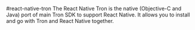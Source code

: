 #react-native-tron
The React Native Tron is the native (Objective-C and Java) port of main Tron SDK to support React Native. It allows you to install and go with Tron and React Native together.
